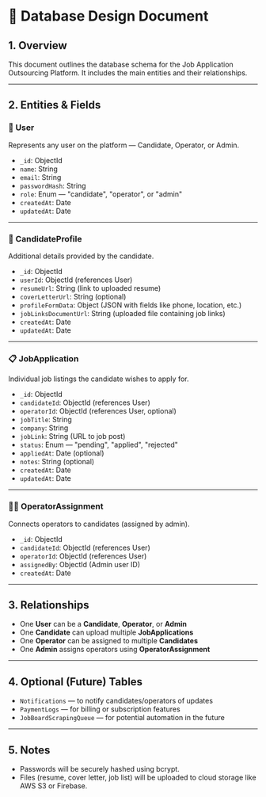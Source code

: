 # 🧩 Database Design Document

## 1. Overview

This document outlines the database schema for the Job Application Outsourcing Platform. It includes the main entities and their relationships.

---

## 2. Entities & Fields

### 🧍 User

Represents any user on the platform — Candidate, Operator, or Admin.

- `_id`: ObjectId
- `name`: String
- `email`: String
- `passwordHash`: String
- `role`: Enum — "candidate", "operator", or "admin"
- `createdAt`: Date
- `updatedAt`: Date

---

### 📄 CandidateProfile

Additional details provided by the candidate.

- `_id`: ObjectId
- `userId`: ObjectId (references User)
- `resumeUrl`: String (link to uploaded resume)
- `coverLetterUrl`: String (optional)
- `profileFormData`: Object (JSON with fields like phone, location, etc.)
- `jobLinksDocumentUrl`: String (uploaded file containing job links)
- `createdAt`: Date
- `updatedAt`: Date

---

### 📋 JobApplication

Individual job listings the candidate wishes to apply for.

- `_id`: ObjectId
- `candidateId`: ObjectId (references User)
- `operatorId`: ObjectId (references User, optional)
- `jobTitle`: String
- `company`: String
- `jobLink`: String (URL to job post)
- `status`: Enum — "pending", "applied", "rejected"
- `appliedAt`: Date (optional)
- `notes`: String (optional)
- `createdAt`: Date
- `updatedAt`: Date

---

### 🧑‍💼 OperatorAssignment

Connects operators to candidates (assigned by admin).

- `_id`: ObjectId
- `candidateId`: ObjectId (references User)
- `operatorId`: ObjectId (references User)
- `assignedBy`: ObjectId (Admin user ID)
- `createdAt`: Date

---

## 3. Relationships

- One **User** can be a **Candidate**, **Operator**, or **Admin**
- One **Candidate** can upload multiple **JobApplications**
- One **Operator** can be assigned to multiple **Candidates**
- One **Admin** assigns operators using **OperatorAssignment**

---

## 4. Optional (Future) Tables

- `Notifications` — to notify candidates/operators of updates
- `PaymentLogs` — for billing or subscription features
- `JobBoardScrapingQueue` — for potential automation in the future

---

## 5. Notes

- Passwords will be securely hashed using bcrypt.
- Files (resume, cover letter, job list) will be uploaded to cloud storage like AWS S3 or Firebase.
